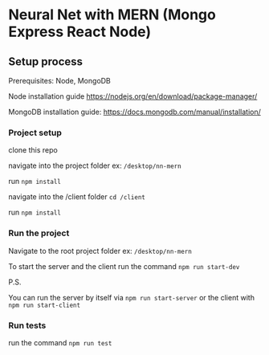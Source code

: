 # Neural Net with MERN (Mongo Express React Node)

## Setup process

Prerequisites: Node, MongoDB

Node installation guide
https://nodejs.org/en/download/package-manager/

MongoDB installation guide:
https://docs.mongodb.com/manual/installation/

### Project setup

clone this repo

navigate into the project folder ex: `/desktop/nn-mern`

run `npm install`

navigate into the /client folder `cd /client`

run `npm install`

### Run the project

Navigate to the root project folder ex: `/desktop/nn-mern`

To start the server and the client run the command `npm run start-dev`

P.S.

You can run the server by itself via `npm run start-server` or the client with `npm run start-client`

### Run tests

run the command `npm run test`
